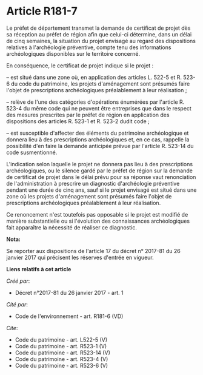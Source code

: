 # Article R181-7

Le préfet de département transmet la demande de certificat de projet dès sa réception au préfet de région afin que celui-ci
détermine, dans un délai de cinq semaines, la situation du projet envisagé au regard des dispositions relatives à
l'archéologie préventive, compte tenu des informations archéologiques disponibles sur le territoire concerné.

En conséquence, le certificat de projet indique si le projet :

– est situé dans une zone où, en application des articles L. 522-5 et R. 523-6 du code du patrimoine, les projets
d'aménagement sont présumés faire l'objet de prescriptions archéologiques préalablement à leur réalisation ;

– relève de l'une des catégories d'opérations énumérées par l'article R. 523-4 du même code qui ne peuvent être entreprises
que dans le respect des mesures prescrites par le préfet de région en application des dispositions des articles R. 523-1 et
R. 523-2 dudit code ;

– est susceptible d'affecter des éléments du patrimoine archéologique et donnera lieu à des prescriptions archéologiques et,
en ce cas, rappelle la possibilité d'en faire la demande anticipée prévue par l'article R. 523-14 du code susmentionné.

L'indication selon laquelle le projet ne donnera pas lieu à des prescriptions archéologiques, ou le silence gardé par le
préfet de région sur la demande de certificat de projet dans le délai prévu pour sa réponse vaut renonciation de
l'administration à prescrire un diagnostic d'archéologie préventive pendant une durée de cinq ans, sauf si le projet envisagé
est situé dans une zone où les projets d'aménagement sont présumés faire l'objet de prescriptions archéologiques
préalablement à leur réalisation.

Ce renoncement n'est toutefois pas opposable si le projet est modifié de manière substantielle ou si l'évolution des
connaissances archéologiques fait apparaître la nécessité de réaliser ce diagnostic.

**Nota:**

Se reporter aux dispositions de l'article 17 du décret n° 2017-81 du 26 janvier 2017 qui précisent les réserves d'entrée en
vigueur.

**Liens relatifs à cet article**

_Créé par_:

  - Décret n°2017-81 du 26 janvier 2017 - art. 1

_Cité par_:

  - Code de l'environnement - art. R181-6 (VD)

_Cite_:

  - Code du patrimoine - art. L522-5 (V)
  - Code du patrimoine - art. R523-1 (V)
  - Code du patrimoine - art. R523-14 (V)
  - Code du patrimoine - art. R523-4 (V)
  - Code du patrimoine - art. R523-6 (V)
